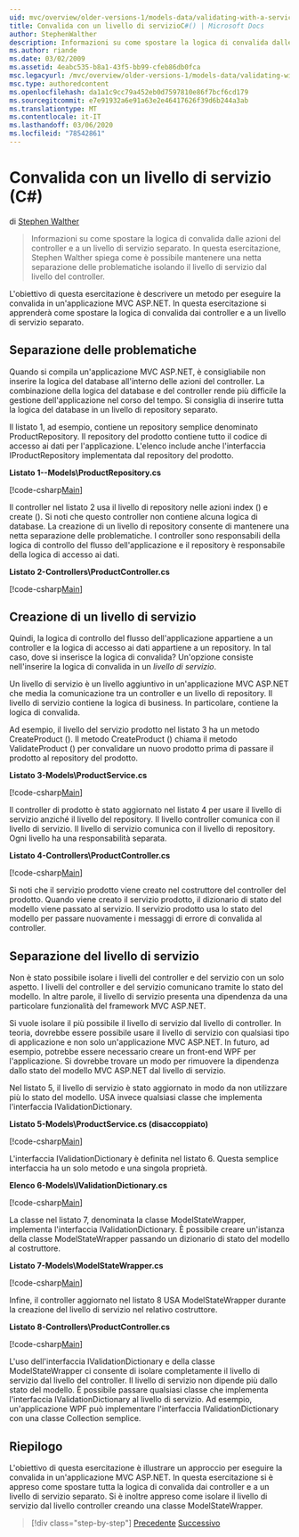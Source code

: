 ```yaml
---
uid: mvc/overview/older-versions-1/models-data/validating-with-a-service-layer-cs
title: Convalida con un livello di servizioC#() | Microsoft Docs
author: StephenWalther
description: Informazioni su come spostare la logica di convalida dalle azioni del controller e a un livello di servizio separato. In questa esercitazione, Stephen Walther spiega come...
ms.author: riande
ms.date: 03/02/2009
ms.assetid: 4eabc535-b8a1-43f5-bb99-cfeb86db0fca
msc.legacyurl: /mvc/overview/older-versions-1/models-data/validating-with-a-service-layer-cs
msc.type: authoredcontent
ms.openlocfilehash: da1a1c9cc79a452eb0d7597810e86f7bcf6cd179
ms.sourcegitcommit: e7e91932a6e91a63e2e46417626f39d6b244a3ab
ms.translationtype: MT
ms.contentlocale: it-IT
ms.lasthandoff: 03/06/2020
ms.locfileid: "78542861"
---
```

# <a name="validating-with-a-service-layer-c"></a>Convalida con un livello di servizio (C#)

di [Stephen Walther](https://github.com/StephenWalther)

> Informazioni su come spostare la logica di convalida dalle azioni del controller e a un livello di servizio separato. In questa esercitazione, Stephen Walther spiega come è possibile mantenere una netta separazione delle problematiche isolando il livello di servizio dal livello del controller.

L'obiettivo di questa esercitazione è descrivere un metodo per eseguire la convalida in un'applicazione MVC ASP.NET. In questa esercitazione si apprenderà come spostare la logica di convalida dai controller e a un livello di servizio separato.

## <a name="separating-concerns"></a>Separazione delle problematiche

Quando si compila un'applicazione MVC ASP.NET, è consigliabile non inserire la logica del database all'interno delle azioni del controller. La combinazione della logica del database e del controller rende più difficile la gestione dell'applicazione nel corso del tempo. Si consiglia di inserire tutta la logica del database in un livello di repository separato.

Il listato 1, ad esempio, contiene un repository semplice denominato ProductRepository. Il repository del prodotto contiene tutto il codice di accesso ai dati per l'applicazione. L'elenco include anche l'interfaccia IProductRepository implementata dal repository del prodotto.

**Listato 1--Models\ProductRepository.cs**

[!code-csharp[Main](validating-with-a-service-layer-cs/samples/sample1.cs)]

Il controller nel listato 2 usa il livello di repository nelle azioni index () e create (). Si noti che questo controller non contiene alcuna logica di database. La creazione di un livello di repository consente di mantenere una netta separazione delle problematiche. I controller sono responsabili della logica di controllo del flusso dell'applicazione e il repository è responsabile della logica di accesso ai dati.

**Listato 2-Controllers\ProductController.cs**

[!code-csharp[Main](validating-with-a-service-layer-cs/samples/sample2.cs)]

## <a name="creating-a-service-layer"></a>Creazione di un livello di servizio

Quindi, la logica di controllo del flusso dell'applicazione appartiene a un controller e la logica di accesso ai dati appartiene a un repository. In tal caso, dove si inserisce la logica di convalida? Un'opzione consiste nell'inserire la logica di convalida in un *livello di servizio*.

Un livello di servizio è un livello aggiuntivo in un'applicazione MVC ASP.NET che media la comunicazione tra un controller e un livello di repository. Il livello di servizio contiene la logica di business. In particolare, contiene la logica di convalida.

Ad esempio, il livello del servizio prodotto nel listato 3 ha un metodo CreateProduct (). Il metodo CreateProduct () chiama il metodo ValidateProduct () per convalidare un nuovo prodotto prima di passare il prodotto al repository del prodotto.

**Listato 3-Models\ProductService.cs**

[!code-csharp[Main](validating-with-a-service-layer-cs/samples/sample3.cs)]

Il controller di prodotto è stato aggiornato nel listato 4 per usare il livello di servizio anziché il livello del repository. Il livello controller comunica con il livello di servizio. Il livello di servizio comunica con il livello di repository. Ogni livello ha una responsabilità separata.

**Listato 4-Controllers\ProductController.cs**

[!code-csharp[Main](validating-with-a-service-layer-cs/samples/sample4.cs)]

Si noti che il servizio prodotto viene creato nel costruttore del controller del prodotto. Quando viene creato il servizio prodotto, il dizionario di stato del modello viene passato al servizio. Il servizio prodotto usa lo stato del modello per passare nuovamente i messaggi di errore di convalida al controller.

## <a name="decoupling-the-service-layer"></a>Separazione del livello di servizio

Non è stato possibile isolare i livelli del controller e del servizio con un solo aspetto. I livelli del controller e del servizio comunicano tramite lo stato del modello. In altre parole, il livello di servizio presenta una dipendenza da una particolare funzionalità del framework MVC ASP.NET.

Si vuole isolare il più possibile il livello di servizio dal livello di controller. In teoria, dovrebbe essere possibile usare il livello di servizio con qualsiasi tipo di applicazione e non solo un'applicazione MVC ASP.NET. In futuro, ad esempio, potrebbe essere necessario creare un front-end WPF per l'applicazione. Si dovrebbe trovare un modo per rimuovere la dipendenza dallo stato del modello MVC ASP.NET dal livello di servizio.

Nel listato 5, il livello di servizio è stato aggiornato in modo da non utilizzare più lo stato del modello. USA invece qualsiasi classe che implementa l'interfaccia IValidationDictionary.

**Listato 5-Models\ProductService.cs (disaccoppiato)**

[!code-csharp[Main](validating-with-a-service-layer-cs/samples/sample5.cs)]

L'interfaccia IValidationDictionary è definita nel listato 6. Questa semplice interfaccia ha un solo metodo e una singola proprietà.

**Elenco 6-Models\IValidationDictionary.cs**

[!code-csharp[Main](validating-with-a-service-layer-cs/samples/sample6.cs)]

La classe nel listato 7, denominata la classe ModelStateWrapper, implementa l'interfaccia IValidationDictionary. È possibile creare un'istanza della classe ModelStateWrapper passando un dizionario di stato del modello al costruttore.

**Listato 7-Models\ModelStateWrapper.cs**

[!code-csharp[Main](validating-with-a-service-layer-cs/samples/sample7.cs)]

Infine, il controller aggiornato nel listato 8 USA ModelStateWrapper durante la creazione del livello di servizio nel relativo costruttore.

**Listato 8-Controllers\ProductController.cs**

[!code-csharp[Main](validating-with-a-service-layer-cs/samples/sample8.cs)]

L'uso dell'interfaccia IValidationDictionary e della classe ModelStateWrapper ci consente di isolare completamente il livello di servizio dal livello del controller. Il livello di servizio non dipende più dallo stato del modello. È possibile passare qualsiasi classe che implementa l'interfaccia IValidationDictionary al livello di servizio. Ad esempio, un'applicazione WPF può implementare l'interfaccia IValidationDictionary con una classe Collection semplice.

## <a name="summary"></a>Riepilogo

L'obiettivo di questa esercitazione è illustrare un approccio per eseguire la convalida in un'applicazione MVC ASP.NET. In questa esercitazione si è appreso come spostare tutta la logica di convalida dai controller e a un livello di servizio separato. Si è inoltre appreso come isolare il livello di servizio dal livello controller creando una classe ModelStateWrapper.

> [!div class="step-by-step"]
> [Precedente](validating-with-the-idataerrorinfo-interface-cs.md)
> [Successivo](validation-with-the-data-annotation-validators-cs.md)
